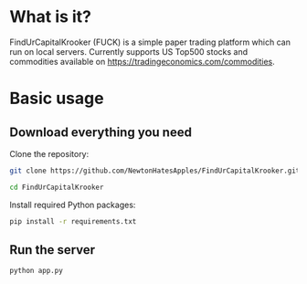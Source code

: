 # What is it? 
FindUrCapitalKrooker (FUCK) is a simple paper trading platform which can run on local servers. Currently supports US Top500 stocks and commodities available on https://tradingeconomics.com/commodities.
# Basic usage
## Download everything you need
Clone the repository:

```bash
git clone https://github.com/NewtonHatesApples/FindUrCapitalKrooker.git
```

```bash
cd FindUrCapitalKrooker
```
Install required Python packages:

```bash
pip install -r requirements.txt
```
## Run the server
```bash
python app.py
```
